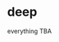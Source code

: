 # deep
everything TBA

[//]: # (Edit this file with various informations)
[//]: # (- You know who I am.)